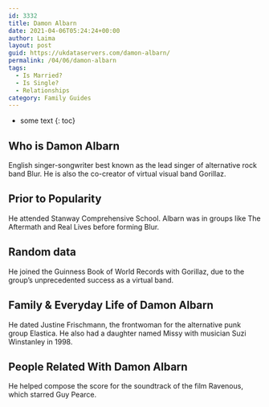 ```yaml
---
id: 3332
title: Damon Albarn
date: 2021-04-06T05:24:24+00:00
author: Laima
layout: post
guid: https://ukdataservers.com/damon-albarn/
permalink: /04/06/damon-albarn
tags:
  - Is Married?
  - Is Single?
  - Relationships
category: Family Guides
---
```


* some text
{: toc}


## Who is Damon Albarn
                  
                  
                  
English singer-songwriter best known as the lead singer of alternative rock band Blur. He is also the co-creator of virtual visual band Gorillaz. 
                  
              
            
              
            
                
                
                
## Prior to Popularity
                  
                  
                  
He attended Stanway Comprehensive School. Albarn was in groups like The Aftermath and Real Lives before forming Blur. 
                  
              
            
              
            
                
                
                
## Random data
                  
                  
                  
He joined the Guinness Book of World Records with Gorillaz, due to the group&#8217;s unprecedented success as a virtual band. 
                  
              
            
              
            
                
                
                
## Family & Everyday Life of Damon Albarn
                  
                  
                  
He dated Justine Frischmann, the frontwoman for the alternative punk group Elastica. He also had a daughter named Missy with musician Suzi Winstanley in 1998. 
                  
              
            
              
            
                
                
                
## People Related With Damon Albarn
                  
                  
                  
He helped compose the score for the soundtrack of the film Ravenous, which starred Guy Pearce. 
                  
              
            
              
            
                
              
            
              
              
            
            
              
            
          
          
          